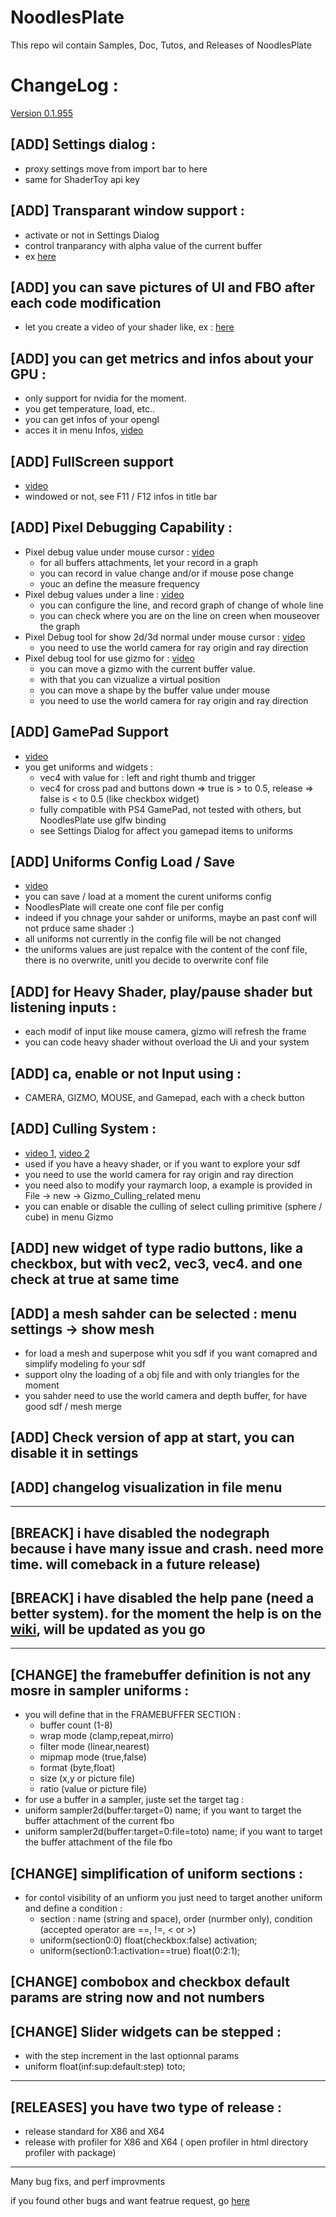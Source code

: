 # NoodlesPlate

This repo wil contain Samples, Doc, Tutos, and Releases of NoodlesPlate

# ChangeLog :

[Version 0.1.955](releases)

## [ADD] Settings dialog :
  * proxy settings move from import bar to here
  * same for ShaderToy api key
  
## [ADD] Transparant window support :
  * activate or not in Settings Dialog
  * control tranparancy with alpha value of the current buffer
  * ex [here](https://twitter.com/aiekick/status/1126280207105765376)
  
## [ADD] you can save pictures of UI and FBO after each code modification
  * let you create a video of your shader like, ex : [here](https://twitter.com/aiekick/status/1124527172306206720)
  
## [ADD] you can get metrics and infos about your GPU :
  * only support for nvidia for the moment.
  * you get temperature, load, etc..
  * you can get infos of your opengl
  * acces it in menu Infos, [video](https://twitter.com/aiekick/status/1123654277623373825)
  
## [ADD] FullScreen support
  * [video](https://twitter.com/aiekick/status/1125906159825817605)
  * windowed or not, see F11 / F12 infos in title bar
  
## [ADD] Pixel Debugging Capability :
  * Pixel debug value under mouse cursor : [video](https://twitter.com/aiekick/status/1119402970347712513)
    * for all buffers attachments, let your record in a graph
    * you can record in value change and/or if mouse pose change
    * youc an define the measure frequency
  * Pixel debug values under a line : [video](https://twitter.com/aiekick/status/1121917531458031616)
    * you can configure the line, and record graph of change of whole line
    * you can check where you are on the line on creen when mouseover the graph
  * Pixel Debug tool for show 2d/3d normal under mouse cursor : [video](https://twitter.com/aiekick/status/1149811160927080454)
    * you need to use the world camera for ray origin and ray direction
  * Pixel debug tool for use gizmo for : [video](https://twitter.com/aiekick/status/1135012575299739648)
    * you can move a gizmo with the current buffer value.
    * with that you can vizualize a virtual position
    * you can move a shape by the buffer value under mouse
    * you need to use the world camera for ray origin and ray direction
	
## [ADD] GamePad Support
  * [video](https://twitter.com/aiekick/status/1143665171661021184)
  * you get uniforms and widgets :
    * vec4 with value for : left and right thumb and trigger
    * vec4 for cross pad and buttons down => true is > to 0.5, release => false is < to 0.5 (like checkbox widget)
    * fully compatible with PS4 GamePad, not tested with others, but NoodlesPlate use glfw binding
    * see Settings Dialog for affect you gamepad items to uniforms
	
## [ADD] Uniforms Config Load / Save
  * [video](https://twitter.com/aiekick/status/1138999841969856512)
  * you can save / load at a moment the curent uniforms config
  * NoodlesPlate will create one conf file per config
  * indeed if you chnage your sahder or uniforms, maybe an past conf will not prduce same shader :)
  * all uniforms not currently in the config file will be not changed
  * the uniforms values are just repalce with the content of the conf file, there is no overwrite, unitl you decide to overwrite conf file
  
## [ADD] for Heavy Shader, play/pause shader but listening inputs :
  * each modif of input like mouse camera, gizmo will refresh the frame
  * you can code heavy shader without overload the Ui and your system
  
## [ADD] ca, enable or not Input using :
  * CAMERA, GIZMO, MOUSE, and Gamepad, each with a check button
  
## [ADD] Culling System : 
  * [video 1](https://twitter.com/aiekick/status/1140404208560160771), [video 2](https://twitter.com/aiekick/status/1141042801783844864)
  * used if you have a heavy shader, or if you want to explore your sdf
  * you need to use the world camera for ray origin and ray direction
  * you need also to modify your raymarch loop, a example is provided in File -> new -> Gizmo_Culling_related menu
  * you can enable or disable the culling of select culling primitive (sphere / cube) in menu Gizmo
  
## [ADD] new widget of type radio buttons, like a checkbox, but with vec2, vec3, vec4. and one check at true at same time
  
## [ADD] a mesh sahder can be selected : menu settings -> show mesh
  * for load a mesh and superpose whit you sdf if you want comapred and simplify modeling fo your sdf 
  * support olny the loading of a obj file and with only triangles for the moment
  * you sahder need to use the world camera and depth buffer, for have good sdf / mesh merge
  
## [ADD] Check version of app at start, you can disable it in settings
  
## [ADD] changelog visualization in file menu

---
 
## [BREACK] i have disabled the nodegraph because i have many issue and crash. need more time. will comeback in a future release)
  
## [BREACK] i have disabled the help pane (need a better system). for the moment the help is on the [wiki](https://github.com/aiekick/NoodlesPlate/wiki), will be updated as you go

---

## [CHANGE] the framebuffer definition is not any mosre in sampler uniforms :
  * you will define that in the FRAMEBUFFER SECTION : 
    * buffer count (1-8)
    * wrap mode (clamp,repeat,mirro)
    * filter mode (linear,nearest)
    * mipmap mode (true,false)
    * format (byte,float)
    * size (x,y or picture file)
    * ratio (value or picture file)
  * for use a buffer in a sampler, juste set the target tag :
  * uniform sampler2d(buffer:target=0) name; if you want to target the buffer attachment of the current fbo
  * uniform sampler2d(buffer:target=0:file=toto) name; if you want to target the buffer attachment of the file fbo
  
## [CHANGE] simplification of uniform sections :
  * for contol visibility of an unfiorm you just need to target another uniform and define a condition :
    * section : name (string and space), order (nurmber only), condition (accepted operator are ==, !=, < or >)
    * uniform(section0:0) float(checkbox:false) activation;
    * uniform(section0:1:activation==true) float(0:2:1);
	
## [CHANGE] combobox and checkbox default params are string now and not numbers
  
## [CHANGE] Slider widgets can be stepped : 
  * with the step increment in the last optionnal params
  * uniform float(inf:sup:default:step) toto;

---

## [RELEASES] you have two type of release :
  * release standard for X86 and X64
  * release with profiler for X86  and X64 ( open profiler in html directory profiler with package)

---

Many bug fixs, and perf improvments

if you found other bugs and want featrue request, go [here](https://github.com/aiekick/NoodlesPlate/issues)
